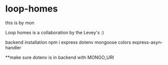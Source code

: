 # loop-homes

this is by mon

Loop homes is a collaboration by the Levey's :)

backend installation
npm i express  dotenv  mongoose  colors  express-asyn-handler

**make sure dotenv is in backend with MONGO_URI